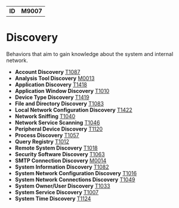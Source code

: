 |||
|--|-----|
|**ID**|**M9007**|

# Discovery #
Behaviors that aim to gain knowledge about the system and internal network.

* **Account Discovery** [T1087](https://github.com/MBCProject/mbc-markdown/blob/master/discovery/account-discover.md)
* **Analysis Tool Discovery** [M0013](https://github.com/MBCProject/mbc-markdown/blob/master/discovery/analysis-tool-discover.md)
* **Application Discovery** [T1418](https://github.com/MBCProject/mbc-markdown/blob/master/discovery/app-discover.md)
* **Application Window Discovery** [T1010](https://github.com/MBCProject/mbc-markdown/blob/master/discovery/app-window-discover.md)
* **Device Type Discovery** [T1419](https://github.com/MBCProject/mbc-markdown/blob/master/discovery/device-type-discover.md)
* **File and Directory Discovery** [T1083](https://github.com/MBCProject/mbc-markdown/blob/master/discovery/file-and-directory-discover.md)
* **Local Network Configuration Discovery** [T1422](https://github.com/MBCProject/mbc-markdown/blob/master/discovery/local-network-configuration-discover.md)
* **Network Sniffing** [T1040](https://github.com/MBCProject/mbc-markdown/blob/master/discovery/network-sniff.md)
* **Network Service Scanning** [T1046](https://github.com/MBCProject/mbc-markdown/blob/master/discovery/network-service-scan.md)
* **Peripheral Device Discovery** [T1120](https://github.com/MBCProject/mbc-markdown/blob/master/discovery/peripheral-device-discover.md)
* **Process Discovery** [T1057](https://github.com/MBCProject/mbc-markdown/blob/master/discovery/process-discover.md)
* **Query Registry** [T1012](https://github.com/MBCProject/mbc-markdown/blob/master/discovery/query-registry.md)
* **Remote System Discovery** [T1018](https://github.com/MBCProject/mbc-markdown/blob/master/discovery/remote-sys-discover.md)
* **Security Software Discovery** [T1063](https://github.com/MBCProject/mbc-markdown/blob/master/discovery/security-sw-discover.md)
* **SMTP Connection Discovery** [M0014](https://github.com/MBCProject/mbc-markdown/blob/master/discovery/smtp-connect-discover.md)
* **System Information Discovery** [T1082](https://github.com/MBCProject/mbc-markdown/blob/master/discovery/system-info-discover.md)
* **System Network Configuration Discovery** [T1016](https://github.com/MBCProject/mbc-markdown/blob/master/discovery/system-network-config-discover.md)
* **System Network Connections Discovery** [T1049](https://github.com/MBCProject/mbc-markdown/blob/master/discovery/system-network-conn-discover.md)
* **System Owner/User Discovery** [T1033](https://github.com/MBCProject/mbc-markdown/blob/master/discovery/system-owner-discover.md)
* **System Service Discovery** [T1007](https://github.com/MBCProject/mbc-markdown/blob/master/discovery/system-service-discover.md)
* **System Time Discovery** [T1124](https://github.com/MBCProject/mbc-markdown/blob/master/discovery/system-time-discover.md)